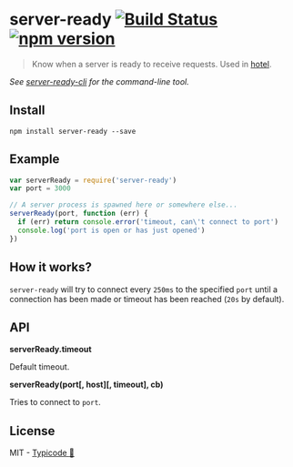 # server-ready [![Build Status](https://travis-ci.org/typicode/server-ready.svg)](https://travis-ci.org/typicode/server-ready) [![npm version](https://badge.fury.io/js/server-ready.svg)](https://www.npmjs.com/package/server-ready)

> Know when a server is ready to receive requests. Used in [hotel](https://github.com/typicode/hotel).

_See [server-ready-cli](https://github.com/typicode/server-ready-cli) for the command-line tool._

## Install

```
npm install server-ready --save
```

## Example

```javascript
var serverReady = require('server-ready')
var port = 3000

// A server process is spawned here or somewhere else...
serverReady(port, function (err) {
  if (err) return console.error('timeout, can\'t connect to port')
  console.log('port is open or has just opened')
})
```

## How it works?

`server-ready` will try to connect every `250ms` to the specified `port` until a connection has been made or timeout has been reached (`20s` by default).

## API

__serverReady.timeout__

Default timeout.

__serverReady(port[, host][, timeout], cb)__

Tries to connect to `port`.

## License

MIT - [Typicode :cactus:](https://github.com/typicode)
